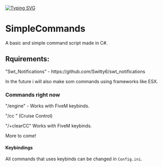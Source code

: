 [![Typing SVG](https://readme-typing-svg.demolab.com/?lines=Made+by+Ledepede1)](https://git.io/typing-svg)
# SimpleCommands 
A basic and simple command script made in C#.

## **Rquirements:**
<p>"Swt_Notifications" - https://github.com/Switty6/swt_notifications<br>
   <p>In the future i will also make som commands using frameworks like ESX.<br>

### **Commands right now**

<p>"/engine" - Works with FiveM keybinds.<br>
         <p>"/cc <Args>" (Cruise Control)<br>
                     <p>"/+clearCC" Works with FiveM keybinds.<br>
         <p>More to come!<br>

#### **Keybindings**
All commands that uses keybinds can be changed in `Config.ini`.



